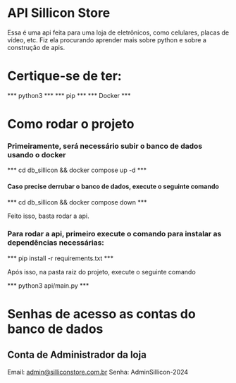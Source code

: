 # API Sillicon Store

Essa é uma api feita para uma loja de eletrônicos, como celulares, placas de vídeo, etc.
Fiz ela procurando aprender mais sobre python e sobre a construção de apis.


# Certique-se de ter:
*** python3 ***
*** pip ***
*** Docker ***

# Como rodar o projeto

### Primeiramente, será necessário subir o banco de dados usando o docker

*** cd db_sillicon && docker compose up -d ***

#### Caso precise derrubar o banco de dados, execute o seguinte comando

*** cd db_sillicon && docker compose down ***

Feito isso, basta rodar a api.

### Para rodar a api, primeiro execute o comando para instalar as dependências necessárias:

*** pip install -r requirements.txt ***

Após isso, na pasta raiz do projeto, execute o seguinte comando

*** python3 api/main.py ***


# Senhas de acesso as contas do banco de dados

## Conta de Administrador da loja

Email: admin@silliconstore.com.br
Senha: AdminSillicon-2024